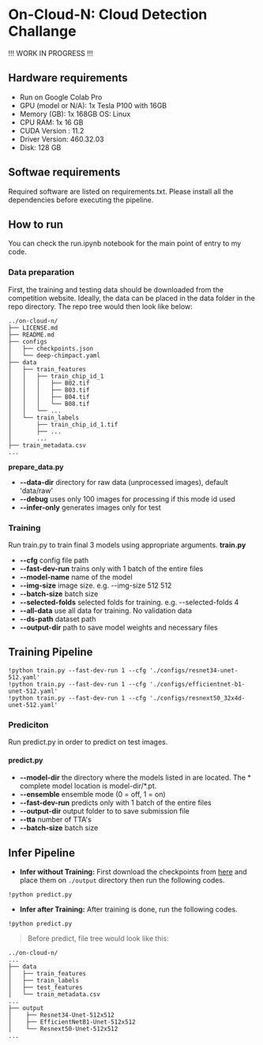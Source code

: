# On-Cloud-N: Cloud Detection Challange

!!! WORK IN PROGRESS !!!

## Hardware requirements
- Run on Google Colab Pro
- GPU (model or N/A): 1x Tesla P100 with 16GB 
- Memory (GB): 1x 168GB
 OS: Linux
- CPU RAM: 1x 16 GB
- CUDA Version : 11.2
- Driver Version: 460.32.03
- Disk: 128 GB

## Softwae requirements
Required software are listed on requirements.txt. Please install all the dependencies before executing the pipeline.

## How to run
You can check the run.ipynb notebook for the main point of entry to my code.

### Data preparation
First, the training and testing data should be downloaded from the competition website. Ideally, the data can be placed in the data folder in the repo directory. The repo tree would then look like below:

```
../on-cloud-n/
├── LICENSE.md
├── README.md
├── configs
│   ├── checkpoints.json
│   └── deep-chimpact.yaml
├── data
│   ├── train_features
│   │   ├── train_chip_id_1
│   │   │   ├── B02.tif
│   │   │   ├── B03.tif
│   │   │   ├── B04.tif
│   │   │   └── B08.tif
│   │   └── ...
│   └── train_labels
│       ├── train_chip_id_1.tif
│       ├── ...
│       ...
├── train_metadata.csv
...
```

**prepare_data.py**
- **--data-dir** directory for raw data (unprocessed images), default 'data/raw'
- **--debug** uses only 100 images for processing if this mode id used
- **--infer-only** generates images only for test 


### Training
Run train.py to train final 3 models using appropriate arguments.
**train.py**
- **--cfg** config file path
- **--fast-dev-run** trains only with 1 batch of the entire files
- **--model-name** name of the model
- **--img-size** image size. e.g. --img-size 512 512
- **--batch-size** batch size
- **--selected-folds** selected folds for training. e.g. --selected-folds 4
- **--all-data** use all data for training. No validation data
- **--ds-path** dataset path
- **--output-dir** path to save model weights and necessary files

## Training Pipeline
```
!python train.py --fast-dev-run 1 --cfg './configs/resnet34-unet-512.yaml'
!python train.py --fast-dev-run 1 --cfg './configs/efficientnet-b1-unet-512.yaml'
!python train.py --fast-dev-run 1 --cfg './configs/resnext50_32x4d-unet-512.yaml'
```

### Prediciton
Run predict.py in order to predict on test images.

#### predict.py
- **--model-dir** the directory where the models listed in are located. The * complete model location is model-dir/*.pt.
- **--ensemble** ensemble mode (0 = off, 1 = on)
- **--fast-dev-run** predicts only with 1 batch of the entire files
- **--output-dir** output folder to to save submission file
- **--tta** number of TTA's
- **--batch-size** batch size

## Infer Pipeline
* **Infer without Training:** First download the checkpoints from [here](https://www.kaggle.com/maxschfer/ocn-checkpoints) and place them on `./output` directory then run the following codes.
```
!python predict.py
```

* **Infer after Training:** After training is done, run the following codes.
```
!python predict.py
```

> Before predict, file tree would look like this:
```
../on-cloud-n/
...
├── data
│   ├── train_features
│   ├── train_labels
│   ├── test_features
│   └── train_metadata.csv
...
├── output
│    ├── Resnet34-Unet-512x512
│    ├── EfficientNetB1-Unet-512x512
│    └── Resnext50-Unet-512x512
...
 
```